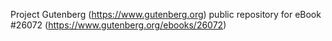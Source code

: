 Project Gutenberg (https://www.gutenberg.org) public repository for eBook #26072 (https://www.gutenberg.org/ebooks/26072)
